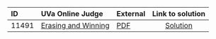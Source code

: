 | ID | UVa Online Judge | External | Link to solution |
|:---|:---|:---|:---:|
| 11491 | [Erasing and Winning](https://onlinejudge.org/index.php?option=com_onlinejudge&Itemid=8&category=24&page=show_problem&problem=2486) | [PDF](https://onlinejudge.org/external/114/11491.pdf) | [Solution](https%3A//github.com/versenyi98/programming-contests/tree/master/UVa%20Online%20Judge/11491%2520-%2520Erasing%2520and%2520Winning)|
